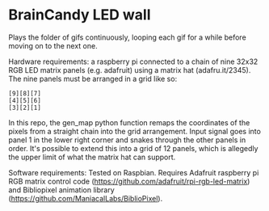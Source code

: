 # BrainCandy LED wall

Plays the folder of gifs continuously, looping each gif for a while before moving on to the next one. 

Hardware requirements: a raspberry pi connected to a chain of nine 32x32 RGB LED matrix panels (e.g. adafruit) using a matrix hat (adafru.it/2345). The nine panels must be arranged in a grid like so:

```
[9][8][7]
[4][5][6]
[3][2][1]
```

In this repo, the gen_map python function remaps the coordinates of the pixels from a straight chain into the grid arrangement. Input signal goes into panel 1 in the lower right corner and snakes through the other panels in order. It's possible to extend this into a grid of 12 panels, which is allegedly the upper limit of what the matrix hat can support. 

Software requirements: Tested on Raspbian. Requires Adafruit raspberry pi RGB matrix control code (https://github.com/adafruit/rpi-rgb-led-matrix) and Bibliopixel animation library (https://github.com/ManiacalLabs/BiblioPixel). 

